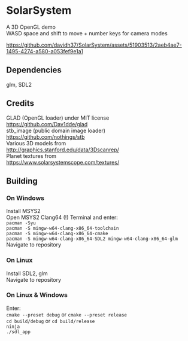 # SolarSystem
A 3D OpenGL demo  
WASD space and shift to move + number keys for camera modes  

https://github.com/davidh37/SolarSystem/assets/51903513/2aeb4ae7-1495-4274-a580-a053fef9e1a1

## Dependencies
glm, SDL2  

## Credits
GLAD (OpenGL loader) under MIT license  
https://github.com/Dav1dde/glad  
stb_image (public domain image loader)  
https://github.com/nothings/stb  
Various 3D models from  
http://graphics.stanford.edu/data/3Dscanrep/  
Planet textures from  
https://www.solarsystemscope.com/textures/  

## Building
### On Windows
Install MSYS2  
Open MSYS2 Clang64 (!) Terminal and enter:  
`pacman -Syu`  
`pacman -S mingw-w64-clang-x86_64-toolchain`  
`pacman -S mingw-w64-clang-x86_64-cmake`  
`pacman -S mingw-w64-clang-x86_64-SDL2 mingw-w64-clang-x86_64-glm`  
Navigate to repository  

### On Linux
Install SDL2, glm  
Navigate to repository  

### On Linux & Windows
Enter:  
`cmake --preset debug` or `cmake --preset release`  
`cd build/debug` or `cd build/release`  
`ninja`  
`./sdl_app`  


